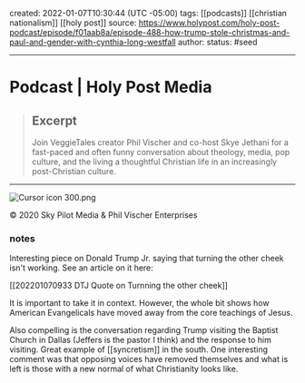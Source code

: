 created: 2022-01-07T10:30:44 (UTC -05:00)
tags: [[podcasts]] [[christian nationalism]] [[holy post]]
source: https://www.holypost.com/holy-post-podcast/episode/f01aab8a/episode-488-how-trump-stole-christmas-and-paul-and-gender-with-cynthia-long-westfall
author: 
status: #seed


---

# Podcast | Holy Post Media

> ## Excerpt
> Join VeggieTales creator Phil Vischer and co-host Skye Jethani for a fast-paced and often funny conversation about theology, media, pop culture, and the living a thoughtful Christian life in an increasingly post-Christian culture.

---
![Cursor icon 300.png](https://static.wixstatic.com/media/4110d8_4f3c7f0e5b294328b325c015b67a5d67~mv2.png/v1/fill/w_67,h_67,al_c,q_85,usm_0.66_1.00_0.01/Cursor%20icon%20300.webp)

© 2020 Sky Pilot Media & Phil Vischer Enterprises


### notes

Interesting piece on Donald Trump Jr. saying that turning the other cheek isn't working.  See an article on it here:

[[202201070933 DTJ Quote on Turnning the other cheek]]


It is important to take it in context. However, the whole bit shows how American Evangelicals have moved away from the core teachings of Jesus.

Also compelling is the conversation regarding Trump visiting the Baptist Church in Dallas (Jeffers is the pastor I think) and the response to him visiting.  Great example of [[syncretism]] in the south.  One interesting comment was that opposing voices have removed themselves and what is left is those with a new normal of what Christianity looks like.